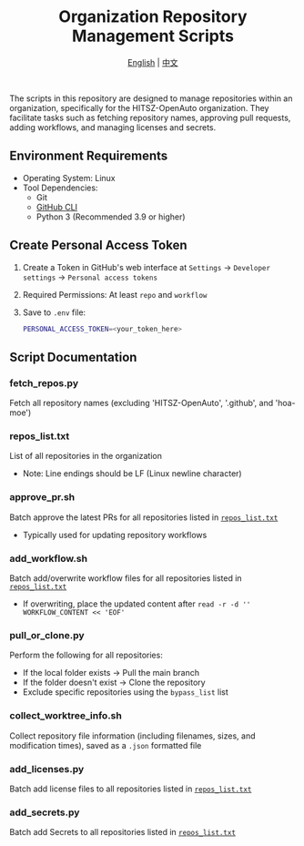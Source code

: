 <div align="center">

# Organization Repository Management Scripts

[English](README.md) | [中文](README.zh-CN.md)

</div>

<br>

The scripts in this repository are designed to manage repositories within an organization, specifically for the HITSZ-OpenAuto organization. They facilitate tasks such as fetching repository names, approving pull requests, adding workflows, and managing licenses and secrets.

## Environment Requirements

- Operating System: Linux
- Tool Dependencies:
  - Git
  - [GitHub CLI](https://cli.github.com/)
  - Python 3 (Recommended 3.9 or higher)

## Create Personal Access Token

1. Create a Token in GitHub's web interface at `Settings` → `Developer settings` → `Personal access tokens`

2. Required Permissions: At least `repo` and `workflow`

3. Save to `.env` file:

   ```bash
   PERSONAL_ACCESS_TOKEN=<your_token_here>
   ```

## Script Documentation

### fetch_repos.py

Fetch all repository names (excluding 'HITSZ-OpenAuto', '.github', and 'hoa-moe')

### repos_list.txt

List of all repositories in the organization

- Note: Line endings should be LF (Linux newline character)

### approve_pr.sh

Batch approve the latest PRs for all repositories listed in [`repos_list.txt`](./repos_list.txt)

- Typically used for updating repository workflows

### add_workflow.sh

Batch add/overwrite workflow files for all repositories listed in [`repos_list.txt`](./repos_list.txt)

- If overwriting, place the updated content after `read -r -d '' WORKFLOW_CONTENT << 'EOF'`

### pull_or_clone.py

Perform the following for all repositories:

- If the local folder exists → Pull the main branch
- If the folder doesn't exist → Clone the repository
- Exclude specific repositories using the `bypass_list` list

### collect_worktree_info.sh

Collect repository file information (including filenames, sizes, and modification times), saved as a `.json` formatted file

### add_licenses.py

Batch add license files to all repositories listed in [`repos_list.txt`](./repos_list.txt)

### add_secrets.py

Batch add Secrets to all repositories listed in [`repos_list.txt`](./repos_list.txt)